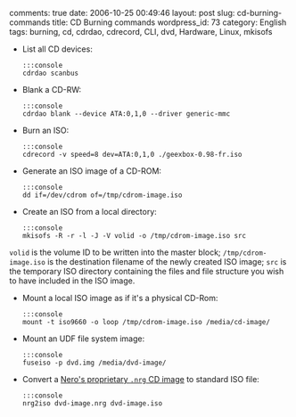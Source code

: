 comments: true
date: 2006-10-25 00:49:46
layout: post
slug: cd-burning-commands
title: CD Burning commands
wordpress_id: 73
category: English
tags: burning, cd, cdrdao, cdrecord, CLI, dvd, Hardware, Linux, mkisofs

  * List all CD devices:

        :::console
        cdrdao scanbus

  * Blank a CD-RW:

        :::console
        cdrdao blank --device ATA:0,1,0 --driver generic-mmc

  * Burn an ISO:

        :::console
        cdrecord -v speed=8 dev=ATA:0,1,0 ./geexbox-0.98-fr.iso

  * Generate an ISO image of a CD-ROM:

        :::console
        dd if=/dev/cdrom of=/tmp/cdrom-image.iso

  * Create an ISO from a local directory:

        :::console
        mkisofs -R -r -l -J -V volid -o /tmp/cdrom-image.iso src

  `volid` is the volume ID to be written into the master block;
  `/tmp/cdrom-image.iso` is the destination filename of the newly created ISO image;
  `src` is the temporary ISO directory containing the files and file structure you wish to have included in the ISO image.

  * Mount a local ISO image as if it's a physical CD-Rom:

        :::console
        mount -t iso9660 -o loop /tmp/cdrom-image.iso /media/cd-image/

  * Mount an UDF file system image:

        :::console
        fuseiso -p dvd.img /media/dvd-image/

  * Convert a [Nero's proprietary `.nrg` CD image](http://en.wikipedia.org/wiki/NRG_(file_format)) to standard ISO file:

        :::console
        nrg2iso dvd-image.nrg dvd-image.iso

